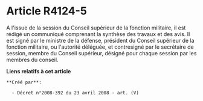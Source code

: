 # Article R4124-5

A l'issue de la session du Conseil supérieur de la fonction militaire, il est rédigé un communiqué comprenant la synthèse des
travaux et des avis. Il est signé par le ministre de la défense, président du Conseil supérieur de la fonction militaire, ou
l'autorité déléguée, et contresigné par le secrétaire de session, membre du Conseil supérieur, désigné pour chaque session
par les membres du conseil.

**Liens relatifs à cet article**

	**Créé par**:

	  - Décret n°2008-392 du 23 avril 2008 - art. (V)
